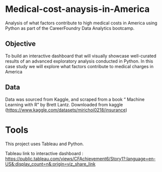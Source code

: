 # Medical-cost-anaysis-in-America

Analysis of what factors contribute to high medical costs in America using Python as part of the CareerFoundry Data Analytics bootcamp. 

## Objective
To build an interactive dashboard that will visually showcase well-curated results of an advanced exploratory analysis conducted in Python. In this case study we will explore what factors contribute to medical charges in America

## Data
Data was sourced from Kaggle, and scraped from a book “ Machine Learning with R” by Brett Lantz. Downloaded from kaggle (https://www.kaggle.com/datasets/mirichoi0218/insurance)

# Tools
This project uses Tableau and Python.

Tableau link to interactive dashboard : 
https://public.tableau.com/views/CFAchievement6/Story1?:language=en-US&:display_count=n&:origin=viz_share_link
